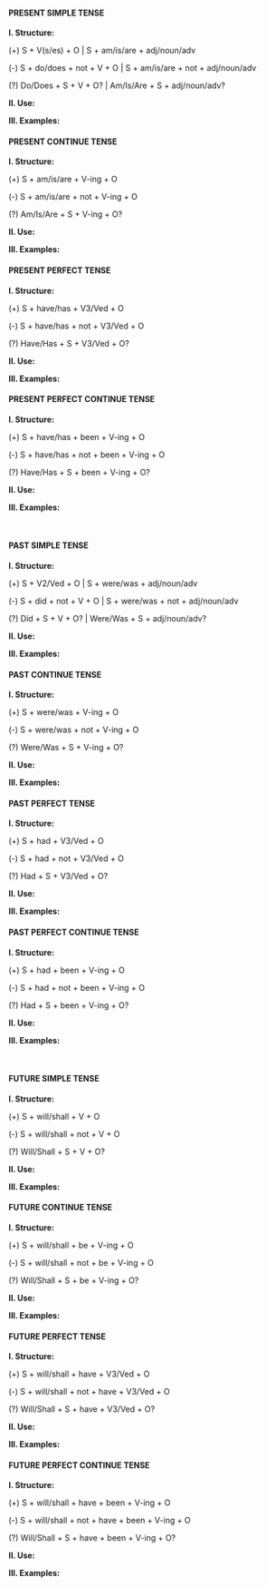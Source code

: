 #### PRESENT SIMPLE TENSE

**I. Structure:**

(+) S + V(s/es) + O | S + am/is/are + adj/noun/adv

(-) S + do/does + not + V + O | S + am/is/are + not + adj/noun/adv

(?) Do/Does + S + V + O? | Am/Is/Are + S + adj/noun/adv?

**II. Use:**

**III. Examples:**

#### PRESENT CONTINUE TENSE

**I. Structure:**

(+) S + am/is/are + V-ing + O

(-) S + am/is/are + not + V-ing + O

(?) Am/Is/Are + S + V-ing + O?

**II. Use:**

**III. Examples:**

#### PRESENT PERFECT TENSE

**I. Structure:**

(+) S + have/has + V3/Ved + O

(-) S + have/has + not + V3/Ved + O

(?) Have/Has + S + V3/Ved + O?

**II. Use:**

**III. Examples:**

#### PRESENT PERFECT CONTINUE TENSE

**I. Structure:**

(+) S + have/has + been + V-ing + O

(-) S + have/has + not + been + V-ing + O

(?) Have/Has + S + been + V-ing + O?

**II. Use:**

**III. Examples:**

<br>

#### PAST SIMPLE TENSE

**I. Structure:**

(+) S + V2/Ved + O | S + were/was + adj/noun/adv

(-) S + did + not + V + O | S + were/was + not + adj/noun/adv

(?) Did + S + V + O? | Were/Was + S + adj/noun/adv?

**II. Use:**

**III. Examples:**

#### PAST CONTINUE TENSE

**I. Structure:**

(+) S + were/was + V-ing + O

(-) S + were/was + not + V-ing + O

(?) Were/Was + S + V-ing + O?

**II. Use:**

**III. Examples:**

#### PAST PERFECT TENSE

**I. Structure:**

(+) S + had + V3/Ved + O

(-) S + had + not + V3/Ved + O

(?) Had + S + V3/Ved + O?

**II. Use:**

**III. Examples:**

#### PAST PERFECT CONTINUE TENSE

**I. Structure:**

(+) S + had + been + V-ing + O

(-) S + had + not + been + V-ing + O

(?) Had + S + been + V-ing + O?

**II. Use:**

**III. Examples:**


<br>

#### FUTURE SIMPLE TENSE

**I. Structure:**

(+) S + will/shall + V + O

(-) S + will/shall + not + V + O

(?) Will/Shall + S + V + O?

**II. Use:**

**III. Examples:**

#### FUTURE CONTINUE TENSE

**I. Structure:**

(+) S + will/shall + be + V-ing + O

(-) S + will/shall + not + be + V-ing + O

(?) Will/Shall + S + be + V-ing + O?

**II. Use:**

**III. Examples:**

#### FUTURE PERFECT TENSE

**I. Structure:**

(+) S + will/shall + have + V3/Ved + O

(-) S + will/shall + not + have + V3/Ved + O

(?) Will/Shall + S + have + V3/Ved + O?

**II. Use:**

**III. Examples:**

#### FUTURE PERFECT CONTINUE TENSE

**I. Structure:**

(+) S + will/shall + have + been + V-ing + O

(-) S + will/shall + not + have + been + V-ing + O

(?) Will/Shall + S + have + been + V-ing + O?

**II. Use:**

**III. Examples:**

